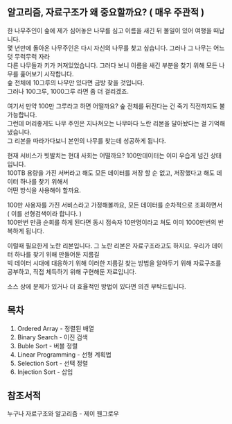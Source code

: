 ## 알고리즘, 자료구조가 왜 중요할까요? ( 매우 주관적 )

한 나무주인이 숲에 제가 심어놓은 나무를 심고 이름을 새긴 뒤 볼일이 있어 여행을 떠납니다.  
몇 년만에 돌아온 나무주인은 다시 자신의 나무를 찾고 싶습니다. 그러나 그 나무는 어느덧 무럭무럭 자라  
다른 나무들과 키가 커져있었습니다. 그러다 보니 이름을 새긴 부분을 찾기 위해 모든 나무를 훑어보기 시작합니다.  
숲 전체에 10그루의 나무만 있다면 금방 찾을 것입니다.  
그러나 100그루, 1000그루 라면 좀 더 걸리겠죠. 

여기서 만약 100만 그루라고 하면 어떨까요? 숲 전체를 뒤진다는 건 죽기 직전까지도 불가능합니다.  
그런데 머리좋게도 나무 주인은 지나쳐오는 나무마다 노란 리본을 달아놨다는 걸 기억해냈습니다.  
그 리본을 따라가다보니 본인의 나무를 찾는데 성공하게 됩니다.  

현재 서비스가 빗발치는 현대 사회는 어떨까요? 100만데이터는 이미 우습게 넘긴 상태입니다.  
100TB 용량을 가진 서버라고 해도 모든 데이터를 저장 할 순 없고, 저장했다고 해도 데이터 하나를 찾기 위해서  
어떤 방식을 사용해야 할까요.   

100만 사용자를 가진 서비스라고 가정해볼까요, 모든 데이터를 순차적으로 조회하면서 ( 이를 선형검색이라 합니다. )  
100만번 만큼 순회를 하게 된다면 동시 접속자 10만명이라고 쳐도 이미 1000만번의 반복하게 됩니다.  

이럴때 필요한게 노란 리본입니다. 그 노란 리본은 자료구조라고도 하지요. 우리가 데이터 하나를 찾기 위해 만들어둔 지름길  
빅 데이터 시대에 대응하기 위해 이러한 지름길 찾는 방법을 알아두기 위해 자료구조를 공부하고, 직접 체득하기 위해 구현해둔 자료입니다.

소스 상에 문제가 있거나 더 효율적인 방법이 있다면 의견 부탁드립니다.  



## 목차
1. Ordered Array - 정렬된 배열
2. Binary Search - 이진 검색
3. Buble Sort - 버블 정렬
4. Linear Programming - 선형 계획법
5. Selection Sort - 선택 정렬
6. Injection Sort - 삽입 

## 참조서적
누구나 자료구조와 알고리즘 - 제이 웬그로우
